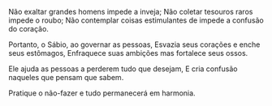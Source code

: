 Não exaltar grandes homens impede a inveja;
Não coletar tesouros raros impede o roubo;
Não contemplar coisas estimulantes de impede a confusão do coração. 

Portanto, o Sábio, ao governar as pessoas,
Esvazia seus corações e enche seus estômagos,
Enfraquece suas ambições mas fortalece seus ossos.

Ele ajuda as pessoas a perderem tudo que desejam,
E cria confusão naqueles que pensam que sabem.

Pratique o não-fazer e tudo permanecerá em harmonia.